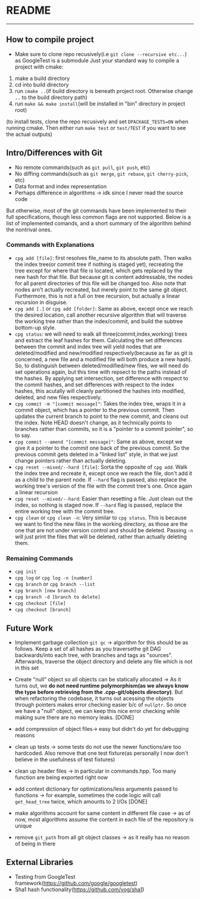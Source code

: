 # README
---
## How to compile project
* Make sure to clone repo recusively(i.e `git clone --recursive etc...`) as GoogleTest is a submodule
Just your standard way to compile a project with cmake:
1. make a build directory
2. cd into build directory
3. run `cmake ..`(if build directory is beneath project root. Otherwise change `..` to the build directory path)
4. run `make && make install`(will be installed in "bin" directory in project root)

(to install tests, clone the repo recusively and set `DPACKAGE_TESTS=ON` when running cmake. Then either run `make test` or `test/TEST` if you want to see the actual outputs)

## Intro/Differences with Git
* No remote commands(such as `git pull`, `git push`, etc)
* No diffing commands(such as `git merge`, `git rebase`, `git cherry-pick`, etc)
* Data format and index representation
* Perhaps difference in algorithms -> idk since I never read the source code

But otherwise, most of the git commands have been implemented to their full specifications, though less common flags are not supported. Below is a list of implemented comands, and a short summary of the algorithm behind the nontrival ones.
### Commands with Explanations
* `cpg add [file]`: first resolves file_name to its absolute path. Then walks the index tree(or commit tree if nothing is staged yet), recreating the tree except for where that file is located, which gets replaced by the new hash for that file. But because git is content addressable, the nodes for all parent directories of this file will be changed too. Also note that nodes arn't actually recreated, but merely point to the same git object. Furthermore, this is not a full on tree recursion, but actually a linear recursion in disguise.
* `cpg add [.]` or `cpg add [folder]`: Same as above, except once we reach the desired location, call another recursive algorithm that will traverse the working tree rather than the index/commit, and build the subtree bottom-up style.
* `cpg status`: we will need to walk all three(commit,index,working) trees and extract the leaf hashes for them. Calculating the set differences between the commit and index tree will yield nodes that are deleted/modified and new/modified respectively(because as far as git is concerned, a new file and a modified file will both produce a new hash). So, to distinguish between deleted/modified/new files, we will need do set operations again, but this time with repsect to the paths instead of the hashes. By applying set intersection, set difference with respect to the commit hashes, and set differences with respect to the index hashes, this acutally will cleanly partitioned the hashes into modified, deleted, and new files respectively.
* `cpg commit -m "[commit message]"`: Takes the index tree, wraps it in a commit object, which has a pointer to the previous commit. Then updates the current branch to point to the new commit, and cleans out the index. Note HEAD doesn't change, as it technically points to branches rather than commits, so it is a "pointer to a commit pointer", so to say.
* `cpg commit --amend "[commit message]"`: Same as above, except we give it a pointer to the commit one back of the previous commit. So the previous commit gets deleted in a "linked list" style, in that we just change pointers rather than actually deleting.
* `cpg reset --mixed/--hard [file]`: Sorta the opposite of `cpg add`. Walk the index tree and recreate it, except once we reach the file, don't add it as a child to the parent node. If `--hard` flag is passed, also replace the working tree's version of the file with the commit tree's one. Once again a linear recursion
* `cpg reset --mixed/--hard`: Easier than resetting a file. Just clean out the index, so nothing is staged now. If `--hard` flag is passed, replace the entire working tree with the commit tree.
* `cpg clean` or `cpg clean -n`: Very similar to `cpg status`. This is because we want to find the new files in the working directory, as those are the one that are not under version control and should be deleted. Passing `-n` will just print the files that will be deleted, rather than actually deleting them.

### Remaining Commands
* `cpg init`
* `cpg log` or `cpg log -n [number]`
* `cpg branch` or `cpg branch --list`
* `cpg branch [new branch]`
* `cpg branch -d [branch to delete]`
* `cpg checkout [file]`
* `cpg checkout [branch]`
   

## Future Work
* Implement garbage collection `git gc` -> algorithm for this should be as follows. Keep a set of all hashes as you traversethe git DAG backwards/into each tree, with branches and tags as "sources". Afterwards, traverse the object directory and delete any file which is not in this set
* Create "null" object so all objects can be statically allocated -> As it turns out, we **do not need runtime polymorphism(as we always know the type before retrieving from the .cpp-git/objects directory)**. But when refactoring the codebase, it turns out acessing the objects through pointers makes error checking easier b/c of `nullptr`. So once we have a "null" object, we can keep this nice error checking while making sure there are no memory leaks. [DONE]

* add compression of object files-> easy but didn't do yet for debugging reasons
* clean up tests -> some tests do not use the newer functions/are too hardcoded.  Also remove that one test fixture(as personally I now don't believe in the usefulness of test fixtures)
* clean up header files -> in particular in commands.hpp. Too many function are being exported right now
* add context dictionary for optimizations/less arguments passed to functions -> for example, sometimes the code logic will call `get_head_tree` twice, which amounts to 2 I/Os [DONE]
* make algorithms account for same content in different file case -> as of now, most algorithms assume the content in each file of the repository is unique
* remove `git_path` from all git object classes -> as it really has no reason of being in there


## External Libraries
* Testing from GoogleTest framework(https://github.com/google/googletest)
* Sha1 hash functionality(https://github.com/vog/sha1)

